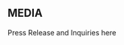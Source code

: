 <h2 class="faan-header">MEDIA</h2>
<div class="faan-body">
    Press Release and Inquiries here
</div>
